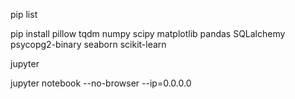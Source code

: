 pip list

pip install pillow tqdm numpy scipy matplotlib pandas SQLalchemy psycopg2-binary seaborn scikit-learn 


jupyter



jupyter notebook --no-browser --ip=0.0.0.0